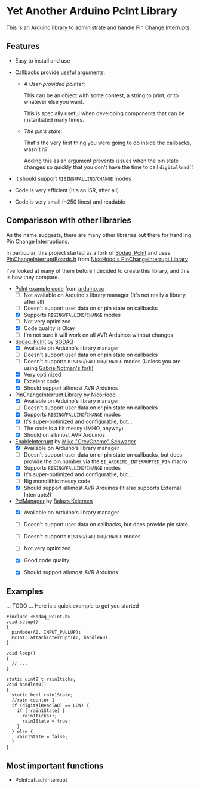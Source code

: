 Yet Another Arduino PcInt Library
=================================

This is an Arduino library to administrate and handle Pin Change Interrupts.

Features
--------
- Easy to install and use
- Callbacks provide useful arguments:
  - _A User-provided pointer_:

    This can be an object with some contest, a string to print, or to whatever else you want.

    This is specially useful when developing components that can be instantiated many times.
    
  - _The pin's state_:

    That's the very first thing you were going to do inside the callbacks, wasn't it?
    
    Adding this as an argument prevents issues when the pin state changes so quickly that you don't have the time to call `digitalRead()`
    
- It should support `RISING`/`FALLING`/`CHANGE` modes
- Code is very efficient (It's an ISR, after all)
- Code is very small (~250 lines) and readable


Comparisson with other libraries
--------------------------------

As the name suggests, there are many other libraries out there for handling Pin Change Interruptions.

In particular, this project started as a fork of [Sodaq_PcInt](https://github.com/SodaqMoja/Sodaq_PcInt) and 
uses [PinChangeInterruptBoards.h](src/PinChangeInterruptBoards.h) from [NicoHood's PinChangeInterrupt Library](https://github.com/NicoHood/PinChangeInterrupt)

I've looked at many of them before I decided to create this library, and this is how they compare.

- [PcInt example code](http://playground.arduino.cc/Main/PcInt) from [arduino.cc](http://www.arduino.cc/)
  - [ ] Not available on Arduino's library manager (It's not really a library, after all)
  - [ ] Doesn't support user data on or pin state on callbacks
  - [X] Supports `RISING`/`FALLING`/`CHANGE` modes
  - [ ] Not very optimized
  - [X] Code quality is Okay
  - [ ] I'm not sure it will work on all AVR Arduinos without changes

- [Sodaq_PcInt](https://github.com/SodaqMoja/Sodaq_PcInt) by [SODAQ](https://github.com/SodaqMoja)
  - [X] Available on Arduino's library manager
  - [ ] Doesn't support user data on or pin state on callbacks
  - [ ] Doesn't supports `RISING`/`FALLING`/`CHANGE` modes (Unless you are using [GabrielNotman's fork](https://github.com/GabrielNotman/Sodaq_PcInt))
  - [X] Very optimized
  - [X] Excelent code
  - [X] Should support all/most AVR Arduinos

- [PinChangeInterrupt Library](https://github.com/NicoHood/PinChangeInterrupt) by [NicoHood](https://github.com/NicoHood)
  - [X] Available on Arduino's library manager
  - [ ] Doesn't support user data on or pin state on callbacks
  - [X] Supports `RISING`/`FALLING`/`CHANGE` modes
  - [X] It's super-optimized and configurable, but...
  - [ ] The code is a bit messy (IMHO, anyway)
  - [X] Should on all/most AVR Arduinos

- [EnableInterrupt](https://github.com/GreyGnome/v) by [Mike "GreyGnome" Schwager](https://github.com/GreyGnome)
  - [X] Available on Arduino's library manager
  - [ ] Doesn't support user data on or pin state on callbacks, but does provide the pin number via the `EI_ARDUINO_INTERRUPTED_PIN` macro
  - [X] Supports `RISING`/`FALLING`/`CHANGE` modes
  - [X] It's super-optimized and configurable, but...
  - [ ] Big monolithic messy code
  - [X] Should support all/most AVR Arduinos (It also supports External Interrupts!)

- [PciManager](https://github.com/prampec/arduino-pcimanager) by [Balazs Kelemen](https://github.com/prampec)
  - [X] Available on Arduino's library manager
  - [ ] Doesn't support user data on callbacks, but does provide pin state
  - [ ] Doesn't supports `RISING`/`FALLING`/`CHANGE` modes
  - [ ] Not very optimized
  - [X] Good code quality
  - [X] Should support all/most AVR Arduinos


Examples
-------

... TODO ...
Here is a quick example to get you started

```
#include <Sodaq_PcInt.h>
void setup()
{
  pinMode(A0, INPUT_PULLUP);
  PcInt::attachInterrupt(A0, handleA0);
}

void loop()
{
  // ...
}

static uint8_t rain1ticks;
void handleA0()
{
  static bool rain1State;
  //rain counter 1
  if (digitalRead(A0) == LOW) {
    if (!rain1State) {
      rain1ticks++;
      rain1State = true;
    }
  } else {
    rain1State = false;
  }
}
```

Most important functions
------------------------
* PcInt::attachInterrupt
